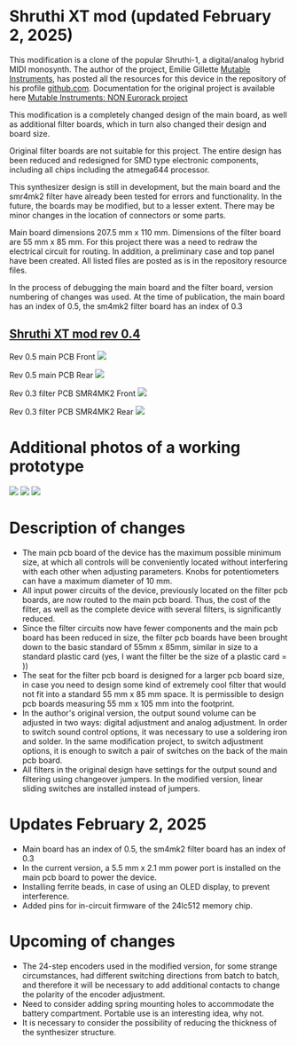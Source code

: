 # Shruthi XT mod (updated February 2, 2025)

This modification is a clone of the popular Shruthi-1, a digital/analog hybrid MIDI monosynth. The author of the project, Emilie Gillette [Mutable Instruments](https://pichenettes.github.io/mutable-instruments-documentation/), has posted all the resources for this device in the repository of his profile [github.com](https://github.com/pichenettes). Documentation for the original project is available here [Mutable Instruments: NON Eurorack project](https://pichenettes.github.io/mutable-instruments-diy-archive/)

This modification is a completely changed design of the main board, as well as additional filter boards, which in turn also changed their design and board size.

Original filter boards are not suitable for this project. The entire design has been reduced and redesigned for SMD type electronic components, including all chips including the atmega644 processor.

This synthesizer design is still in development, but the main board and the smr4mk2 filter have already been tested for errors and functionality. In the future, the boards may be modified, but to a lesser extent. There may be minor changes in the location of connectors or some parts.

Main board dimensions 207.5 mm x 110 mm. Dimensions of the filter board are 55 mm x 85 mm.
For this project there was a need to redraw the electrical circuit for routing. In addition, a preliminary case and top panel have been created.
All listed files are posted as is in the repository resource files.

In the process of debugging the main board and the filter board, version numbering of changes was used. At the time of publication, the main board has an index of 0.5, the sm4mk2 filter board has an index of 0.3

## [Shruthi XT mod rev 0.4](https://github.com/ibizafm0/shruthi_xt_mod)  
Rev 0.5 main PCB
Front
[![](https://github.com/ibizafm0/shruthi_xt_mod/blob/main/shruthixtmod/mb_shrt_xt_rev0_4_img001.jpg)](https://github.com/ibizafm0/shruthi_xt_mod/blob/main/shruthixtmod/mb_shrt_xt_rev0_4_img001.jpg)

Rev 0.5 main PCB
Rear
[![](https://github.com/ibizafm0/shruthi_xt_mod/blob/main/shruthixtmod/mb_shrt_xt_rev0_4_img003.jpg)](https://github.com/ibizafm0/shruthi_xt_mod/blob/main/shruthixtmod/mb_shrt_xt_rev0_4_img003.jpg)

Rev 0.3 filter PCB SMR4MK2
Front
[![](https://github.com/ibizafm0/shruthi_xt_mod/blob/main/shruthixtmod/flt_shrt_xt_rev0_2_img001.jpg)](https://github.com/ibizafm0/shruthi_xt_mod/blob/main/shruthixtmod/flt_shrt_xt_rev0_2_img001.jpg)

Rev 0.3 filter PCB SMR4MK2
Rear
[![](https://github.com/ibizafm0/shruthi_xt_mod/blob/main/shruthixtmod/flt_shrt_xt_rev0_2_img002.jpg)](https://github.com/ibizafm0/shruthi_xt_mod/blob/main/shruthixtmod/flt_shrt_xt_rev0_2_img002.jpg)

Additional photos of a working prototype
========

[![](https://github.com/ibizafm0/shruthi_xt_mod/blob/main/shruthixtmod/photo_m001.jpg)](https://github.com/ibizafm0/shruthi_xt_mod/blob/main/shruthixtmod/photo_m001.jpg)
[![](https://github.com/ibizafm0/shruthi_xt_mod/blob/main/shruthixtmod/photo_m002.jpg)](https://github.com/ibizafm0/shruthi_xt_mod/blob/main/shruthixtmod/photo_m002.jpg)
[![](https://github.com/ibizafm0/shruthi_xt_mod/blob/main/shruthixtmod/photo_m003.jpg)](https://github.com/ibizafm0/shruthi_xt_mod/blob/main/shruthixtmod/photo_m003.jpg)


Description of changes
========

- The main pcb board of the device has the maximum possible minimum size, at which all controls will be conveniently located without interfering with each other when adjusting parameters. Knobs for potentiometers can have a maximum diameter of 10 mm.
- All input power circuits of the device, previously located on the filter pcb boards, are now routed to the main pcb board. Thus, the cost of the filter, as well as the complete device with several filters, is significantly reduced.
- Since the filter circuits now have fewer components and the main pcb board has been reduced in size, the filter pcb boards have been brought down to the basic standard of 55mm x 85mm, similar in size to a standard plastic card (yes, I want the filter be the size of a plastic card = ))
- The seat for the filter pcb board is designed for a larger pcb board size, in case you need to design some kind of extremely cool filter that would not fit into a standard 55 mm x 85 mm space. It is permissible to design pcb boards measuring 55 mm x 105 mm into the footprint.
- In the author's original version, the output sound volume can be adjusted in two ways: digital adjustment and analog adjustment. In order to switch sound control options, it was necessary to use a soldering iron and solder. In the same modification project, to switch adjustment options, it is enough to switch a pair of switches on the back of the main pcb board.
- All filters in the original design have settings for the output sound and filtering using changeover jumpers. In the modified version, linear sliding switches are installed instead of jumpers.

Updates February 2, 2025
========

- Main board has an index of 0.5, the sm4mk2 filter board has an index of 0.3
- In the current version, a 5.5 mm x 2.1 mm power port is installed on the main pcb board to power the device.
- Installing ferrite beads, in case of using an OLED display, to prevent interference.
- Added pins for in-circuit firmware of the 24lc512 memory chip.

Upcoming of changes
========

- The 24-step encoders used in the modified version, for some strange circumstances, had different switching directions from batch to batch, and therefore it will be necessary to add additional contacts to change the polarity of the encoder adjustment.
- Need to consider adding spring mounting holes to accommodate the battery compartment. Portable use is an interesting idea, why not.
- It is necessary to consider the possibility of reducing the thickness of the synthesizer structure.


